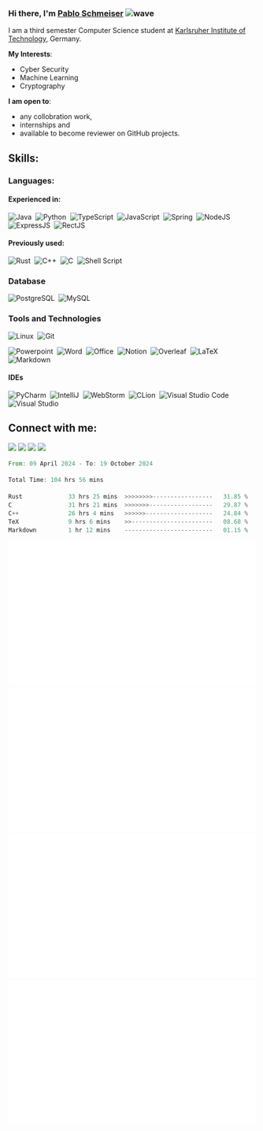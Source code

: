 ### Hi there, I'm [Pablo Schmeiser](https://pablo-schmeiser.github.io) <img alt="wave" src="https://raw.githubusercontent.com/MartinHeinz/MartinHeinz/master/wave.gif" width="30px">

I am a third semester Computer Science student at [Karlsruher Institute of Technology](https://kit.edu), Germany.

**My Interests**:
- Cyber Security
- Machine Learning
- Cryptography

 **I am open to**:

- any collobration work,
- internships and
- available to become reviewer on GitHub projects.

## Skills:

### Languages:
#### Experienced in:
![Java](https://img.shields.io/badge/Java-ED8B00?style=for-the-badge&logo=java&logoColor=white)&nbsp;
![Python](https://img.shields.io/badge/Python-3776AB?style=for-the-badge&logo=python&logoColor=white)&nbsp;
![TypeScript](https://img.shields.io/badge/TypeScript-007ACC?style=for-the-badge&logo=typescript&logoColor=white)&nbsp;
![JavaScript](https://img.shields.io/badge/JavaScript-F7DF1E?style=for-the-badge&logo=javascript&logoColor=black)&nbsp;
![Spring](https://img.shields.io/badge/Spring-6DB33F?style=for-the-badge&logo=spring&logoColor=white)&nbsp;
![NodeJS](https://img.shields.io/badge/Node.js-43853D?style=for-the-badge&logo=node.js&logoColor=white)&nbsp;
![ExpressJS](https://img.shields.io/badge/Express.js-404D59?style=for-the-badge)&nbsp;
![RectJS](https://img.shields.io/badge/React-20232A?style=for-the-badge&logo=react&logoColor=61DAFB)&nbsp;

#### Previously used:
![Rust](https://img.shields.io/badge/Rust-000000?style=for-the-badge&logo=rust&logoColor=white)&nbsp;
![C++](https://img.shields.io/badge/C%2B%2B-00599C?style=for-the-badge&logo=c%2B%2B&logoColor=white)&nbsp;
![C](https://img.shields.io/badge/C-00599C?style=for-the-badge&logo=c&logoColor=white)&nbsp;
![Shell Script](https://img.shields.io/badge/Shell_Script-121011?style=for-the-badge&logo=gnu-bash&logoColor=white)&nbsp;

### Database

![PostgreSQL](https://img.shields.io/badge/PostgreSQL-316192?style=for-the-badge&logo=postgresql&logoColor=white)&nbsp;
![MySQL](https://img.shields.io/badge/MySQL-00000F?style=for-the-badge&logo=mysql&logoColor=white)&nbsp;

### Tools and Technologies

![Linux](https://img.shields.io/badge/Linux-FCC624?style=for-the-badge&logo=linux&logoColor=black)&nbsp;
![Git](https://img.shields.io/badge/GIT-E44C30?style=for-the-badge&logo=git&logoColor=white)&nbsp;

![Powerpoint](https://img.shields.io/badge/Microsoft_PowerPoint-B7472A?style=for-the-badge&logo=microsoft-powerpoint&logoColor=white)&nbsp;
![Word](https://img.shields.io/badge/Microsoft_Word-2B579A?style=for-the-badge&logo=microsoft-word&logoColor=white)&nbsp;
![Office](https://img.shields.io/badge/Microsoft_Office-D83B01?style=for-the-badge&logo=microsoft-office&logoColor=white)&nbsp;
![Notion](https://img.shields.io/badge/Notion-000000?style=for-the-badge&logo=notion&logoColor=white)&nbsp;
![Overleaf](https://img.shields.io/badge/Overleaf-47A141?style=for-the-badge&logo=Overleaf&logoColor=white)&nbsp;
![LaTeX](https://img.shields.io/badge/latex-%23008080.svg?style=for-the-badge&logo=latex&logoColor=white)&nbsp;
![Markdown](https://img.shields.io/badge/markdown-%23000000.svg?style=for-the-badge&logo=markdown&logoColor=white)&nbsp;


#### IDEs

![PyCharm](https://img.shields.io/badge/pycharm-143?style=for-the-badge&logo=pycharm&logoColor=black&color=black&labelColor=brightgreen)&nbsp;
![IntelliJ](https://img.shields.io/badge/IntelliJ_IDEA-000000.svg?style=for-the-badge&logo=intellij-idea&logoColor=black&color=black&labelColor=orange)&nbsp;
![WebStorm](https://img.shields.io/badge/WebStorm-000000?style=for-the-badge&logo=WebStorm&logoColor=black&color=black&labelColor=blue)&nbsp;
![CLion](https://img.shields.io/badge/CLion-000000?style=for-the-badge&logo=clion&logoColor=black&color=black&labelColor=yellowgreen)&nbsp;
![Visual Studio Code](https://img.shields.io/badge/Visual%20Studio%20Code-0078d7.svg?style=for-the-badge&logo=visual-studio-code&logoColor=white)&nbsp;
![Visual Studio](https://img.shields.io/badge/Visual_Studio-5C2D91?style=for-the-badge&logo=visual%20studio&logoColor=white)&nbsp;
## Connect with me:

<p align = "center">

[<img src ="https://img.shields.io/badge/website-%23.svg?&style=for-the-badge&logo=www&logoColor=white%22&color=black">](https://pablo-schmeiser.github.io/)
[<img src="https://img.shields.io/badge/twitter-%231DA1F2.svg?&style=for-the-badge&logo=twitter&logoColor=white&color=black" />](https://twitter.com/pablosmr1) 
[<img src="https://img.shields.io/badge/linkedin-%2312100E.svg?&style=for-the-badge&logo=linkedin&logoColor=white&color=black" />](https://www.linkedin.com/in/pablo-schmeiser-691630208/)
[<img src="https://img.shields.io/badge/instagram-%2312100E.svg?&style=for-the-badge&logo=instagram&logoColor=white&color=black" />](https://instagram.com/pablo_smr52)
</p>

<!--START_SECTION:waka-->

```rust
From: 09 April 2024 - To: 19 October 2024

Total Time: 104 hrs 56 mins

Rust             33 hrs 25 mins  >>>>>>>>-----------------   31.85 %
C                31 hrs 21 mins  >>>>>>>------------------   29.87 %
C++              26 hrs 4 mins   >>>>>>-------------------   24.84 %
TeX              9 hrs 6 mins    >>-----------------------   08.68 %
Markdown         1 hr 12 mins    -------------------------   01.15 %
```

<!--END_SECTION:waka-->

<p float="left">
  <img src ="https://raw.githubusercontent.com/pablo-schmeiser/github-stats/master/generated/overview.svg#gh-dark-mode-only"/>
  <img src ="https://raw.githubusercontent.com/pablo-schmeiser/github-stats/master/generated/overview.svg#gh-light-mode-only"/>

  <img src ="https://raw.githubusercontent.com/pablo-schmeiser/github-stats/master/generated/languages.svg#gh-dark-mode-only"/>
  <img src ="https://raw.githubusercontent.com/pablo-schmeiser/github-stats/master/generated/languages.svg#gh-light-mode-only"/>
</p>

<!-- [<img src="https://github-profile-trophy.vercel.app/?username=pablo-schmeiser&row=2&column=3" />](https://github.com/ryo-ma/github-profile-trophy) -->
